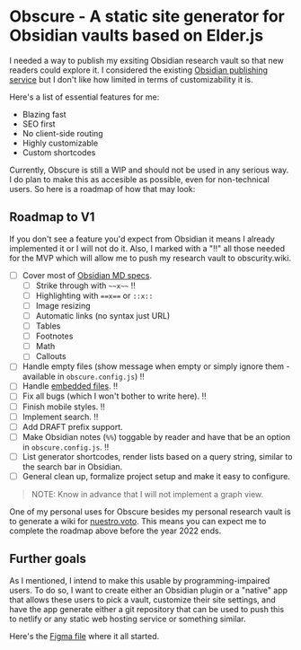 # Obscure - A static site generator for Obsidian vaults based on Elder.js 

I needed a way to publish my exsiting Obsidian research vault so that new readers could explore it. I considered the existing [Obsidian publishing service](https://obsidian.md/publish) but I don't like how limited in terms of customizability it is.

Here's a list of essential features for me:

- Blazing fast
- SEO first
- No client-side routing
- Highly customizable
- Custom shortcodes

Currently, Obscure is still a WIP and should not be used in any serious way. I do plan to make this as accesible as possible, even for non-technical users. So here is a roadmap of how that may look:

## Roadmap to V1

If you don't see a feature you'd expect from Obsidian it means I already implemented it or I will not do it. Also, I marked with a "‼️" all those needed for the MVP which will allow me to push my research vault to obscurity.wiki.

- [ ] Cover most of [Obsidian MD specs](https://help.obsidian.md/How+to/Format+your+notes).
	- [ ] Strike through with `~~x~~` ‼️
	- [ ] Highlighting with `==x==` or `::x::`
	- [ ] Image resizing
	- [ ] Automatic links (no syntax just URL)
	- [ ] Tables
	- [ ] Footnotes
	- [ ] Math
	- [ ] Callouts
- [ ] Handle empty files (show message when empty or simply ignore them - available in `obscure.config.js`) ‼️
- [ ] Handle [embedded files](https://help.obsidian.md/How+to/Embed+files). ‼️
- [ ] Fix all bugs (which I won't bother to write here). ‼️
- [ ] Finish mobile styles. ‼️
- [ ] Implement search. ‼️
- [ ] Add DRAFT prefix support.
- [ ] Make Obsidian notes (`%%`) toggable by reader and have that be an option in `obscure.config.js`. ‼️
- [ ] List generator shortcodes, render lists based on a query string, similar to the search bar in Obsidian.
- [ ] General clean up, formalize project setup and make it easy to configure.

> NOTE: Know in advance that I will not implement a graph view.

One of my personal uses for Obscure besides my personal research vault is to generate a wiki for [nuestro.voto](//fernando.works/projects/nuestro-voto). This means you can expect me to complete the roadmap above before the year 2022 ends.


## Further goals

As I mentioned, I intend to make this usable by programming-impaired users. To do so, I want to create either an Obsidian plugin or a "native" app that allows these users to pick a vault, customize their site settings, and have the app generate either a git repository that can be used to push this to netlify or any static web hosting service or something similar.

Here's the [Figma file](https://www.figma.com/file/S1H33ONKWWWsGL2n6zFTUc/Documentation-Template?node-id=0%3A1) where it all started.
